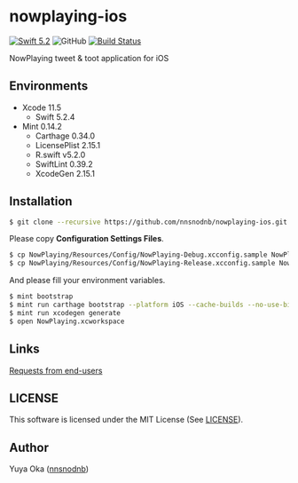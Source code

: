 # nowplaying-ios

[![Swift 5.2](https://img.shields.io/badge/language-Swift5.2-orange.svg)](https://developer.apple.com/swift)
![GitHub](https://img.shields.io/github/license/nnsnodnb/nowplaying-ios.svg)
[![Build Status](https://app.bitrise.io/app/8eca75fbd7da8604/status.svg?token=yseu5iRESgLabX5CHEjvWg)](https://app.bitrise.io/app/8eca75fbd7da8604)

NowPlaying tweet & toot application for iOS

## Environments

- Xcode 11.5
  - Swift 5.2.4
- Mint 0.14.2
  - Carthage 0.34.0
  - LicensePlist 2.15.1
  - R.swift v5.2.0
  - SwiftLint 0.39.2
  - XcodeGen 2.15.1

## Installation

```bash
$ git clone --recursive https://github.com/nnsnodnb/nowplaying-ios.git
```

Please copy **Configuration Settings Files**.

```bash
$ cp NowPlaying/Resources/Config/NowPlaying-Debug.xcconfig.sample NowPlaying/Resources/Config/NowPlaying-Debug.xcconfig
$ cp NowPlaying/Resources/Config/NowPlaying-Release.xcconfig.sample NowPlaying/Resources/Config/NowPlaying-Release.xcconfig
```

And please fill your environment variables.

```bash
$ mint bootstrap
$ mint run carthage bootstrap --platform iOS --cache-builds --no-use-binaries
$ mint run xcodegen generate
$ open NowPlaying.xcworkspace
```

## Links

[Requests from end-users](https://docs.google.com/spreadsheets/d/1oNtyJ2x1G-2ZDktxT-jpo1I-8Wqif4Xhc40lH40Crrw/edit?usp=sharing)

## LICENSE

This software is licensed under the MIT License (See [LICENSE](LICENSE)).

## Author

Yuya Oka ([nnsnodnb](https://github.com/nnsnodnb))

